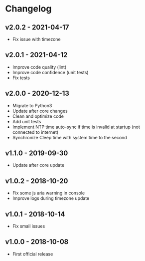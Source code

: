 # Changelog

## v2.0.2 - 2021-04-17

* Fix issue with timezone

## v2.0.1 - 2021-04-12

* Improve code quality (lint)
* Improve code confidence (unit tests)
* Fix tests

## v2.0.0 - 2020-12-13

* Migrate to Python3
* Update after core changes
* Clean and optimize code
* Add unit tests
* Implement NTP time auto-sync if time is invalid at startup (not connected to internet)
* Synchronize Cleep time with system time to the second

## v1.1.0 - 2019-09-30

* Update after core update

## v1.0.2 - 2018-10-20

* Fix some js aria warning in console
* Improve logs during timezone update

## v1.0.1 - 2018-10-14

* Fix small issues

## v1.0.0 - 2018-10-08

* First official release

